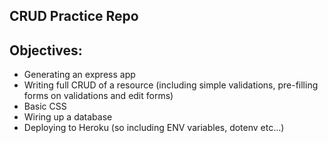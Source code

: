 ## CRUD Practice Repo

## Objectives:

- Generating an express app
- Writing full CRUD of a resource (including simple validations, pre-filling forms on validations and edit forms)
- Basic CSS
- Wiring up a database
- Deploying to Heroku (so including ENV variables, dotenv etc...)
